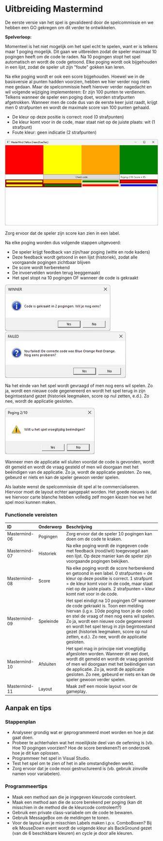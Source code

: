 # Uitbreiding Mastermind

De eerste versie van het spel is gevalideerd door de spelcommissie en we hebben een GO gekregen om dit verder te ontwikkelen.

**Spelverloop:**

Momenteel is het niet mogelijk om het spel echt te spelen, want er is telkens maar 1 poging mogelijk. Dit gaan we uitbreiden zodat de speler maximaal 10 pogingen heeft om de code te raden. Na 10 pogingen stopt het spel automatisch en wordt de code getoond. Elke poging wordt ook bijgehouden in een lijst, zodat de speler uit zijn "foute" gokken kan leren.

Na elke poging wordt er ook een score bijgehouden. Hoewel we in de basisversie al punten hadden voorzien, hebben we hier verder nog niets mee gedaan. Maar de spelcommissie heeft hierover verder nagedacht en wil volgende wijziging implementeren:
Er zijn 100 punten te verdienen. Telkens wanneer de speler een poging doet, worden strafpunten afgetrokken. Wanneer men de code dus van de eerste keer juist raadt, krijgt men 0 strafpunten en wordt de maximale score van 100 punten gehaald.
-   De kleur op deze positie is correct: rood (0 strafpunten)
-   De kleur komt voor in de code, maar staat niet op de juiste plaats: wit (1 strafpunt)
-   Foute kleur: geen indicatie (2 strafpunten)

![](./media/image1.png)

Zorg ervoor dat de speler zijn score kan zien in een label.

Na elke poging worden dus volgende stappen uitgevoerd:
- De speler krijgt feedback van zijn/haar poging (witte en rode kaders)
- Deze feedback wordt getoond in een lijst (historiek), zodat alle voorgaande pogingen zichtbaar blijven
- De score wordt herberekend
- De invoervelden worden terug leeggemaakt
- Het spel stopt na 10 pogingen OF wanneer de code is gekraakt

![](./media/image4.png)
![](./media/image3.png)

Na het einde van het spel wordt gevraagd of men nog eens wil spelen. 
Zo ja, wordt een nieuwe code gegenereerd en wordt het spel terug in zijn begintoestand gezet (historiek leegmaken, score op nul zetten, e.d.).
Zo nee, wordt de applicatie gesloten.

![](./media/image2.png)

Wanneer men de applicatie wil sluiten voordat de code is gevonden, wordt dit gemeld en wordt de vraag gesteld of men wil doorgaan met het beëindigen van de applicatie.
Zo ja, wordt de applicatie gesloten.
Zo nee, gebeurd er niets en kan de speler gewoon verder spelen.

Als laatste wenst de spelcommissie dit spel al te commercialiseren. Hiervoor moet de layout echter aangepakt worden. Het goede nieuws is dat we hiervoor carte blanche hebben volledig zelf mogen kiezen hoe we het spel mooi kunnen maken.

### Functionele vereisten

| ID | Onderwerp | Beschrijving |
| :--- | :--- | :--- |
| Mastermind-06 | Pogingen | Zorg ervoor dat de speler 10 pogingen kan doen om de code te kraken. |
| Mastermind-07 | Historiek | Na elke poging wordt de ingegeven code met feedback (rood/wit) toegevoegd aan een lijst. Op deze manier kan de speler zijn voorgaande pogingen bekijken. |
| Mastermind-08 | Score | Na elke poging wordt de score herberekend en getoond in een label. 0 strafpunten = de kleur op deze positie is correct. 1 strafpunt = de kleur komt voor in de code, maar staat niet op de juiste plaats. 2 strafpunten = kleur komt niet voor in de code. |
| Mastermind-09 | Speleinde | Het spel eindigt na 10 pogingen OF wanneer de code gekraakt is. Toon een melding hiervan (i.g.v. 10de poging toon je de code) en stel de vraag of men nog eens wil spelen. Zo ja, wordt een nieuwe code gegenereerd en wordt het spel terug in zijn begintoestand gezet (historiek leegmaken, score op nul zetten, e.d.). Zo nee, wordt de applicatie gesloten. |
| Mastermind-10 | Afsluiten | Het spel mag in principe niet vroegtijdig afgesloten worden. Wanneer dit wel doet, wordt dit gemeld en wordt de vraag gesteld of men wil doorgaan met het beëindigen van de applicatie. Zo ja, wordt de applicatie gesloten. Zo nee, gebeurd er niets en kan de speler gewoon verder spelen. |
| Mastermind-11 | Layout | Maak zelf een mooie layout voor de gameplay. |

## Aanpak en tips

### Stappenplan

-   Analyseer grondig wat er geprogrammeerd moet worden en hoe je dat gaat doen.
-   Probeer te achterhalen wat het moeilijkste deel van de oefening is (vb. Hoe 10 pogingen voorzien? Hoe de score berekenen?) en onderzoek hoe je dit kan oplossen.
-   Programmeer het spel in Visual Studio.
-   Test het spel om te zien of het in alle omstandigheden werkt.
-   Zorg ervoor dat je code mooi gestructureerd is (vb. gebruik zinvolle namen voor variabelen).

### Programmeertips

-   Maak een method aan die je ingegeven kleurcode controleert.
-   Maak een method aan die de score berekend per poging (kan dit misschien in de method die de kleurcode controleert?)
-   Gebruik een private class-variabele om de code te bewaren.
-   Gebruik MessageBox om de meldingen te tonen.
-	Voor de layout kan je misschien Labels maken i.p.v. ComboBoxen? Bij elk MouseDown event wordt de volgende kleur als BackGround gezet (van de 6 beschikbare kleuren) en cycle je door alle kleuren.
